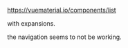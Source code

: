https://vuematerial.io/components/list

with expansions. 


the navigation seems to not be working. 

